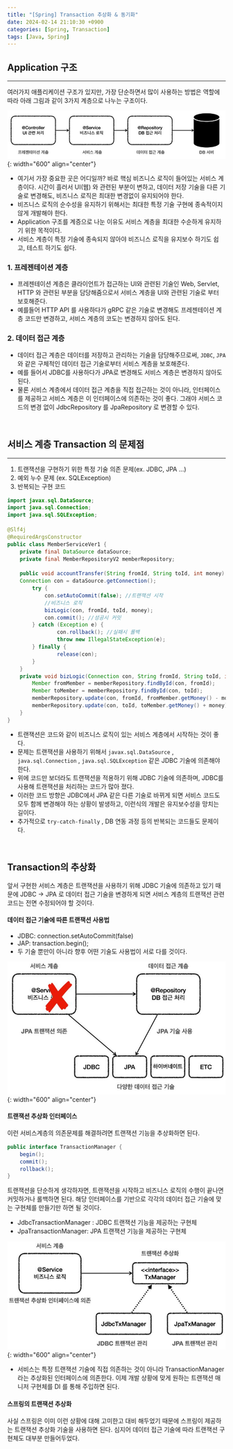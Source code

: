 ```yaml
---
title: "[Spring] Transaction 추상화 & 동기화"
date: 2024-02-14 21:10:30 +0900
categories: [Spring, Transaction]
tags: [Java, Spring]
---
```


## Application 구조

---

여러가지 애플리케이션 구조가 있지만, 가장 단순하면서 많이 사용하는 방법은 역할에 따라 아래 그림과 같이 3가지 계층으로 나누는 구조이다.

![Currying Image](/assets/img/post_img/coding/spring/transaction_1.JPG){: width="600" align="center"}

- 여기서 가장 중요한 곳은 어디일까? 바로 핵심 비즈니스 로직이 들어있는 서비스 계층이다. 시간이 흘러서 UI(웹) 와 관련된 부분이 변하고, 데이터 저장 기술을 다른 기술로 변경해도, 비즈니스 로직은 최대한 변경없이 유지되어야 한다.
- 비즈니스 로직의 순수성을 유지하기 위해서는 최대한 특정 기술 구현에 종속적이지 않게 개발해야 한다.
- Application 구조를 계증으로 나눈 이유도 서비스 계층을 최대한 수순하게 유지하기 위한 목적이다.
- 서비스 계층이 특정 기술에 종속되지 않아야 비즈니스 로직을 유지보수 하기도 쉽고, 테스트 하기도 쉽다.

### 1. 프레젠테이션 계층

- 프레젠테이션 계층은 클라이언트가 접근하는 UI와 관련된 기술인 Web, Servlet, HTTP 와 관련된 부분을 담당해줌으로서 서비스 계층을 UI와 관련된 기술로 부터 보호해준다.
- 예를들어 HTTP API 를 사용하다가 gRPC 같은 기술로 변경해도 프레젠테이션 계층 코드만 변경하고, 서비스 계층의 코도는 변경하지 않아도 된다.

### 2. 데이터 접근 계층

- 데이터 접근 계층은 데이터를 저장하고 관리하는 기술을 담당해주므로써, `JDBC`, `JPA` 와 같은 구체적인 데이터 접근 기술로부터 서비스 계층을 보호해준다.
- 예를 들어서 JDBC를 사용하다가 JPA로 변경해도 서비스 계층은 변경하지 않아도 된다.
- 물론 서비스 계층에서 데이터 접근 계층을 직접 접근하는 것이 아니라, 인터페이스를 제공하고 서비스 계층은 이 인터페이스에 의존하는 것이 좋다. 그래야 서비스 코드의 변경 없이 JdbcRepository 를 JpaRepository 로 변경할 수 있다.

<br >

## 서비스 계층 Transaction 의 문제점

---

1. 트랜잭션을 구현하기 위한 특정 기술 의존 문제(ex. JDBC, JPA ...)
2. 예외 누수 문제 (ex. SQLException)
3. 반복되는 구현 코드

```java
import javax.sql.DataSource;
import java.sql.Connection;
import java.sql.SQLException;

@Slf4j
@RequiredArgsConstructor
public class MemberServiceVer1 {
	private final DataSource dataSource;
	private final MemberRepositoryV2 memberRepository;

	public void accountTransfer(String fromId, String toId, int money) throws SQLException {
	Connection con = dataSource.getConnection();
		try {
			con.setAutoCommit(false); //트랜잭션 시작
			//비즈니스 로직
			bizLogic(con, fromId, toId, money);
			con.commit(); //성공시 커밋
		} catch (Exception e) {
				con.rollback(); //실패시 롤백
				throw new IllegalStateException(e);
		} finally {
				release(con);
		}
	}
	private void bizLogic(Connection con, String fromId, String toId, int money) throws SQLException {
		Member fromMember = memberRepository.findById(con, fromId);
		Member toMember = memberRepository.findById(con, toId);
		memberRepository.update(con, fromId, fromMember.getMoney() - money);
		memberRepository.update(con, toId, toMember.getMoney() + money);
	}
}
```

- 트랜잭션은 코드와 같이 비즈니스 로직이 있는 서비스 계층에서 시작하는 것이 좋다.
- 문제는 트랜잭션을 사용하기 위해서 `javax.sql.DataSource` , `java.sql.Connection` ,
  `java.sql.SQLException` 같은 JDBC 기술에 의존해야한다.
- 위에 코드만 보더라도 트랜잭션을 적용하기 위해 JDBC 기술에 의존하며, JDBC를 사용해 트랜잭션을 처리하는 코드가 많아 졌다.
- 이러한 코드 방향은 JDBC에서 JPA 같은 다른 기술로 바뀌게 되면 서비스 코드도 모두 함께 변경해야 하는 상황이 발생하고, 이런식의 개발은 유지보수성을 망치는 길이다.
- 추가적으로 `try-catch-finally` , DB 연동 과정 등의 반복되는 코드들도 문제이다.

<br >

## Transaction의 추상화

앞서 구현한 서비스 계층은 트랜잭션을 사용하기 위해 JDBC 기술에 의존하고 있기 때문에 JDBC -> JPA 로 데이터 접근 기술을 변경하게 되면 서비스 계층의 트랜잭션 관련 코드는 전면 수정되어야 할 것이다.

#### 데이터 접근 기술에 따른 트랜잭션 사용법
- JDBC: connection.setAutoCommit(false)
- JAP: transaction.begin();
- 두 기술 뿐만이 아니라 향후 어떤 기술도 사용법이 서로 다를 것이다.

![transaction_2.JPG](/assets/img/post_img/coding/spring/transaction_2.JPG){: width="600" align="center"}

#### 트랜잭션 추상화 인터페이스
이런 서비스계층의 의존문제를 해결하려면 트랜잭션 기능을 추상화하면 된다.
```java
public interface TransactionManager {
	begin();
	commit();
	rollback();
}
```
트랜잭션을 단순하게 생각하자면, 트랜잭션을 시작하고 비즈니스 로직의 수행이 끝나면 커밋하거나 롤백하면 된다.
해당 인터페이스를 기반으로 각각의 데이터 접근 기술에 맞는 구현체를 만들기만 하면 될 것이다.
- JdbcTransactionManager : JDBC 트랜잭션 기능을 제공하는 구현체
- JpaTransactionManager: JPA 트랜잭션 기능을 제공하는 구현체



![transaction_3.JPG](/assets/img/post_img/coding/spring/transaction_3.JPG){: width="600" align="center"}

- 서비스는 특정 트랜잭션 기술에 직접 의존하는 것이 아니라 TransactionManager 라는 추상화된 인터페이스에 의존한다. 이제 개발 상황에 맞게 원하는 트랜잭션 매니저 구현체를 DI 를 통해 주입하면 된다.

#### 스프링의 트랜잭션 추상화
사실 스프링은 이미 이런 상황에 대해 고미한고 대비 해두었기 때문에 스프링이 제공하는 트랜잭션 추상화 기술을 사용하면 된다. 심지어 데이터 접근 기술에 따라 트랜잭션 구현체도 대부분 만들어두었다.

